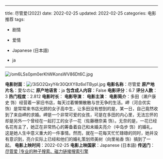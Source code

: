 
---
title: 尽管爱(2022)
date: 2022-02-25
updated: 2022-02-25
categories: 电影推荐
tags:

- 剧情
- 爱情

- Japanese (日本語)
- ja
---

<img src="https://image.tmdb.org/t/p/original/om6LSs0pm0erKhWKonsWV86Dt6C.jpg" alt="/om6LSs0pm0erKhWKonsWV86Dt6C.jpg" title="/om6LSs0pm0erKhWKonsWV86Dt6C.jpg">

**电影封面**：<img src="https://image.tmdb.org/t/p/w200/3iSO2QxyY4r30QtXY8z6xITBypl.jpg" alt="/3iSO2QxyY4r30QtXY8z6xITBypl.jpg" title="/3iSO2QxyY4r30QtXY8z6xITBypl.jpg">
**电影名称**：尽管爱
**原产地片名**：愛なのに
**原产地语言**：ja
**包含成人内容**：False
**电影评分**：6.7
**评分人数**：3
**热门程度**：2.812
**电影时长**：
**电影导演**：
**电影主演**：
**电影简介**：多田（濑户康史 饰）经营着一家旧书店，每天过着懒懒散散与世无争的生活。岬（河合优实 饰）是常常来书店光顾的女子高中生，让多田没有想到的是，某一日，自己竟然收到了来自岬的求婚。岬是一个非常可爱的女孩，可是在多田的内心里，无法忘怀的却是另外一个曾经在一起打工的女子一花（佐藤穗奈美 饰）。无奈的是，一花已经名花有主了，她正在非常热心的筹备着自己和未婚夫亮介（中岛步 饰）的婚礼，这是她人生中意义重大的一件事情。然而，就在一花每天忙忙碌碌的同时，她并没有意识到，亮介实际上已经和他们的婚礼策划师美树（向里祐香 饰）搞到了一起。
**电影上映时间**：2022-02-25
**电影上映国家**：Japanese (日本語)
**传送门**：[尽管爱 |专业的种子搜索、磁力链接搜索引擎](https://movie.amd794.com:2083/?search=%E6%84%9B%E3%81%AA%E3%81%AE%E3%81%AB&ordering=&mode=match_phrase&page_size=10&page=1)


